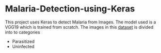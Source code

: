 # Malaria-Detection-using-Keras

This project uses Keras to detect Malaria from Images. The model used is a VGG19 which is trained from scratch. The images in this [dataset](https://www.kaggle.com/iarunava/cell-images-for-detecting-malaria) is divided into to categories
* Parasitized
* Uninfected
